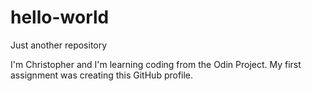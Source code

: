 # hello-world
Just another repository


I'm Christopher and I'm learning coding from the Odin Project.
My first assignment was creating this GitHub profile.
